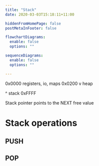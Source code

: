 ```yaml
---
title: "Stack"
date: 2020-03-03T15:18:11+11:00

hiddenFromHomePage: false
postMetaInFooter: false

flowchartDiagrams:
  enable: false
  options: ""

sequenceDiagrams: 
  enable: false
  options: ""

---
```


0x0000
registers, io, maps
0x0200
v heap

^ stack
0xFFFF


Stack pointer points to the NEXT free value

# Stack operations

## PUSH

## POP

